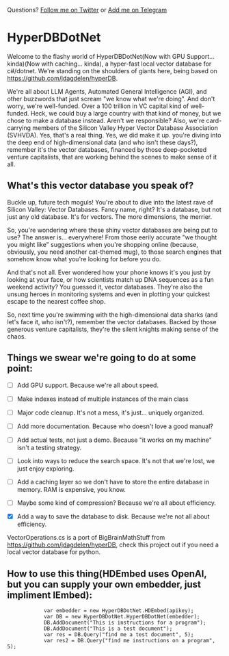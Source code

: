 Questions?  [Follow me on Twitter](https://twitter.com/deatos2k) or [Add me on Telegram](https://t.me/deatos)

# HyperDBDotNet

Welcome to the flashy world of HyperDBDotNet(Now with GPU Support... kinda)(Now with caching... kinda), a hyper-fast local vector database for c#/dotnet. We're standing on the shoulders of giants here, being based on https://github.com/jdagdelen/hyperDB.

We're all about LLM Agents, Automated General Intelligence (AGI), and other buzzwords that just scream "we know what we're doing". And don't worry, we're well-funded. Over a 100 trillion in VC capital kind of well-funded. Heck, we could buy a large country with that kind of money, but we chose to make a database instead. Aren't we responsible? Also, we're card-carrying members of the Silicon Valley Hyper Vector Database Association (SVHVDA). Yes, that's a real thing. Yes, we did make it up.  you're diving into the deep end of high-dimensional data (and who isn't these days?), remember it's the vector databases, financed by those deep-pocketed venture capitalists, that are working behind the scenes to make sense of it all.

## What's this vector database you speak of?
Buckle up, future tech moguls! You're about to dive into the latest rave of Silicon Valley: Vector Databases. Fancy name, right? It's a database, but not just any old database. It's for vectors. The more dimensions, the merrier.

So, you're wondering where these shiny vector databases are being put to use? The answer is... everywhere! From those eerily accurate "we thought you might like" suggestions when you're shopping online (because, obviously, you need another cat-themed mug), to those search engines that somehow know what you're looking for before you do.

And that's not all. Ever wondered how your phone knows it's you just by looking at your face, or how scientists match up DNA sequences as a fun weekend activity? You guessed it, vector databases. They're also the unsung heroes in monitoring systems and even in plotting your quickest escape to the nearest coffee shop.

So, next time you're swimming with the high-dimensional data sharks (and let's face it, who isn't?), remember the vector databases. Backed by those generous venture capitalists, they're the silent knights making sense of the chaos.

## Things we swear we're going to do at some point:
 - [ ] Add GPU support. Because we're all about speed.
 - [ ] Make indexes instead of multiple instances of the main class
 - [ ] Major code cleanup. It's not a mess, it's just... uniquely organized.
 - [ ] Add more documentation. Because who doesn't love a good manual?
 - [ ] Add actual tests, not just a demo. Because "it works on my machine" isn't a testing strategy.
 - [ ] Look into ways to reduce the search space. It's not that we're lost, we just enjoy exploring.
 - [ ] Add a caching layer so we don't have to store the entire database in memory. RAM is expensive, you know.
 - [ ] Maybe some kind of compression? Because we're all about efficiency.
 - [X] Add a way to save the database to disk. Because we're not all about efficiency.



VectorOperations.cs is a port of BigBrainMathStuff from https://github.com/jdagdelen/hyperDB,  check this project out if you need a local vector database for python.

## How to use this thing(HDEmbed uses OpenAI,  but you can supply your own embedder,  just impliment IEmbed):

```
            var embedder = new HyperDBDotNet.HDEmbed(apikey);
            var DB = new HyperDBDotNet.HyperDBDotNet(embedder);
            DB.AddDocument("This is instructions for a program");
            DB.AddDocument("This is a test document");
            var res = DB.Query("find me a test document", 5);
            var res2 = DB.Query("find me instructions on a program", 5);
```



